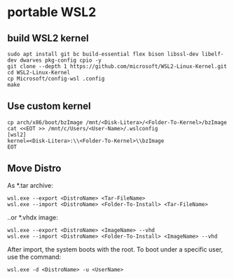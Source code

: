 # portable WSL2

## build WSL2 kernel

~~~
sudo apt install git bc build-essential flex bison libssl-dev libelf-dev dwarves pkg-config cpio -y
git clone --depth 1 https://github.com/microsoft/WSL2-Linux-Kernel.git
cd WSL2-Linux-Kernel
cp Microsoft/config-wsl .config
make
~~~

## Use custom kernel

~~~
cp arch/x86/boot/bzImage /mnt/<Disk-Litera>/<Folder-To-Kernel>/bzImage
cat <<EOT >> /mnt/c/Users/<User-Name>/.wslconfig
[wsl2]
kernel=<Disk-Litera>:\\<Folder-To-Kernel>\\bzImage
EOT
~~~

## Move Distro

As *.tar archive:

~~~
wsl.exe --export <DistroName> <Tar-FileName>
wsl.exe --import <DistroName> <Folder-To-Install> <Tar-FileName>
~~~

..or *.vhdx image:

~~~
wsl.exe --export <DistroName> <ImageName> --vhd
wsl.exe --import <DistroName> <Folder-To-Install> <ImageName> --vhd
~~~

After import, the system boots with the root. To boot under a specific user, use the command:

~~~
wsl.exe -d <DistroName> -u <UserName>
~~~
